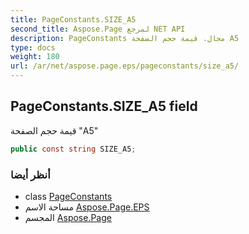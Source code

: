 ```yaml
---
title: PageConstants.SIZE_A5
second_title: Aspose.Page لمرجع NET API
description: PageConstants مجال. قيمة حجم الصفحة A5
type: docs
weight: 180
url: /ar/net/aspose.page.eps/pageconstants/size_a5/
---
```

## PageConstants.SIZE_A5 field

قيمة حجم الصفحة "A5"

```csharp
public const string SIZE_A5;
```

### أنظر أيضا

* class [PageConstants](../)
* مساحة الاسم [Aspose.Page.EPS](../../pageconstants/)
* المجسم [Aspose.Page](../../../)



